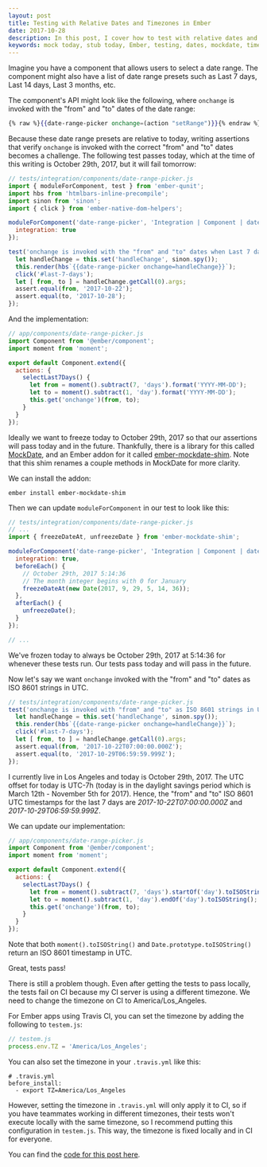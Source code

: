 ```yaml
---
layout: post
title: Testing with Relative Dates and Timezones in Ember
date: 2017-10-28
description: In this post, I cover how to test with relative dates and timezones in an Ember application.
keywords: mock today, stub today, Ember, testing, dates, mockdate, timezone, ember.js
---
```


Imagine you have a component that allows users to select a date range. The component might also have a list of date range presets such as Last 7 days, Last 14 days, Last 3 months, etc.

The component's API might look like the following, where `onchange` is invoked with the "from" and "to" dates of the date range:

```hbs
{% raw %}{{date-range-picker onchange=(action "setRange")}}{% endraw %}
```

Because these date range presets are relative to today, writing assertions that verify `onchange` is invoked with the correct "from" and "to" dates becomes a challenge. The following test passes today, which at the time of this writing is October 29th, 2017, but it will fail tomorrow:

```js
// tests/integration/components/date-range-picker.js
import { moduleForComponent, test } from 'ember-qunit';
import hbs from 'htmlbars-inline-precompile';
import sinon from 'sinon';
import { click } from 'ember-native-dom-helpers';

moduleForComponent('date-range-picker', 'Integration | Component | date range picker', {
  integration: true
});

test('onchange is invoked with the "from" and "to" dates when Last 7 days is clicked', function(assert) {
  let handleChange = this.set('handleChange', sinon.spy());
  this.render(hbs`{{date-range-picker onchange=handleChange}}`);
  click('#last-7-days');
  let [ from, to ] = handleChange.getCall(0).args;
  assert.equal(from, '2017-10-22');
  assert.equal(to, '2017-10-28');
});
```

And the implementation:

```js
// app/components/date-range-picker.js
import Component from '@ember/component';
import moment from 'moment';

export default Component.extend({
  actions: {
    selectLast7Days() {
      let from = moment().subtract(7, 'days').format('YYYY-MM-DD');
      let to = moment().subtract(1, 'day').format('YYYY-MM-DD');
      this.get('onchange')(from, to);
    }
  }
});
```

Ideally we want to freeze today to October 29th, 2017 so that our assertions will pass today and in the future. Thankfully, there is a library for this called [MockDate](https://github.com/boblauer/MockDate), and an Ember addon for it called [ember-mockdate-shim](https://github.com/Ticketfly/ember-mockdate-shim). Note that this shim renames a couple methods in MockDate for more clarity.

We can install the addon:

```
ember install ember-mockdate-shim
```

Then we can update `moduleForComponent` in our test to look like this:

```js
// tests/integration/components/date-range-picker.js
// ...
import { freezeDateAt, unfreezeDate } from 'ember-mockdate-shim';

moduleForComponent('date-range-picker', 'Integration | Component | date range picker', {
  integration: true,
  beforeEach() {
    // October 29th, 2017 5:14:36
    // The month integer begins with 0 for January
    freezeDateAt(new Date(2017, 9, 29, 5, 14, 36));
  },
  afterEach() {
    unfreezeDate();
  }
});

// ...
```

We've frozen today to always be October 29th, 2017 at 5:14:36 for whenever these tests run. Our tests pass today and will pass in the future.

Now let's say we want `onchange` invoked with the "from" and "to" dates as ISO 8601 strings in UTC.

```js
// tests/integration/components/date-range-picker.js
test('onchange is invoked with "from" and "to" as ISO 8601 strings in UTC when Last 7 days is clicked', function(assert) {
  let handleChange = this.set('handleChange', sinon.spy());
  this.render(hbs`{{date-range-picker onchange=handleChange}}`);
  click('#last-7-days');
  let [ from, to ] = handleChange.getCall(0).args;
  assert.equal(from, '2017-10-22T07:00:00.000Z');
  assert.equal(to, '2017-10-29T06:59:59.999Z');
});
```

I currently live in Los Angeles and today is October 29th, 2017. The UTC offset for today is UTC-7h (today is in the daylight savings period which is March 12th - November 5th for 2017). Hence, the "from" and "to" ISO 8601 UTC timestamps for the last 7 days are _2017-10-22T07:00:00.000Z_ and _2017-10-29T06:59:59.999Z_.

We can update our implementation:

```js
// app/components/date-range-picker.js
import Component from '@ember/component';
import moment from 'moment';

export default Component.extend({
  actions: {
    selectLast7Days() {
      let from = moment().subtract(7, 'days').startOf('day').toISOString();
      let to = moment().subtract(1, 'day').endOf('day').toISOString();
      this.get('onchange')(from, to);
    }
  }
});
```

Note that both `moment().toISOString()` and `Date.prototype.toISOString()` return an ISO 8601 timestamp in UTC.

Great, tests pass!

There is still a problem though. Even after getting the tests to pass locally, the tests fail on CI because my CI server is using a different timezone. We need to change the timezone on CI to America/Los_Angeles.

For Ember apps using Travis CI, you can set the timezone by adding the following to `testem.js`:

```js
// testem.js
process.env.TZ = 'America/Los_Angeles';
```

You can also set the timezone in your `.travis.yml` like this:

```
# .travis.yml
before_install:
  - export TZ=America/Los_Angeles
```

However, setting the timezone in `.travis.yml` will only apply it to CI, so if you have teammates working in different timezones, their tests won't execute locally with the same timezone, so I recommend putting this configuration in `testem.js`. This way, the timezone is fixed locally and in CI for everyone.

You can find the [code for this post here](https://github.com/skaterdav85/testing-with-dates-and-timezones-in-ember).
